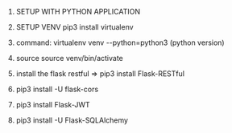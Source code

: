 1. SETUP WITH PYTHON APPLICATION

2. SETUP VENV pip3 install virtualenv

3. command: virtualenv venv --python=python3 (python version)

4. source source venv/bin/activate

5. install the flask restful =>  pip3 install Flask-RESTful

6. pip3 install -U flask-cors

7. pip3 install Flask-JWT

8. pip3 install -U Flask-SQLAlchemy